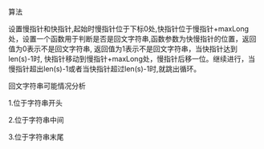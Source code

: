 算法

设置慢指针和快指针,起始时慢指针位于下标0处,快指针位于慢指针+maxLong处，设置一个函数用于判断是否是回文字符串,函数参数为快慢指针的位置，返回值为0表示不是回文字符串, 返回值为1表示不是回文字符串，当快指针达到len(s)-1时, 快指针移动到慢指针+maxLong处，慢指针后移一位。继续进行，当慢指针超出len(s)-1或者当快指针超过len(s)-1时,就跳出循环。

回文字符串可能情况分析

1.位于字符串开头

2.位于字符串中间

3.位于字符串末尾
